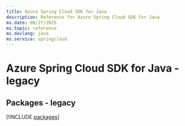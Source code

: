 ```yaml
---
title: Azure Spring Cloud SDK for Java
description: Reference for Azure Spring Cloud SDK for Java
ms.date: 08/27/2025
ms.topic: reference
ms.devlang: java
ms.service: springcloud
---
```

# Azure Spring Cloud SDK for Java - legacy
## Packages - legacy
[!INCLUDE [packages](spring-cloud-index.md)]
